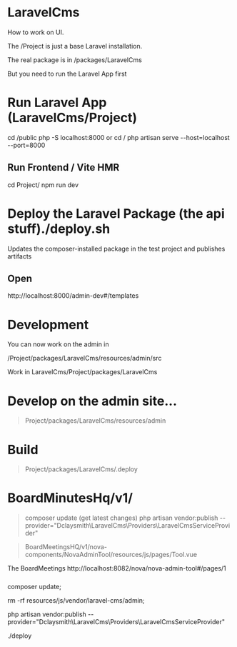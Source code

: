 # LaravelCms

How to work on UI.

The /Project is just a base Laravel installation.

The real package is in /packages/LaravelCms

But you need to run the Laravel App first

# Run Laravel App (LaravelCms/Project)

cd /public
php -S localhost:8000
or
cd /
php artisan serve --host=localhost --port=8000

## Run Frontend / Vite HMR

cd Project/
npm run dev

# Deploy the Laravel Package (the api stuff)./deploy.sh

Updates the composer-installed package in the test project and publishes artifacts

## Open

http://localhost:8000/admin-dev#/templates

# Development

You can now work on the admin in

/Project/packages/LaravelCms/resources/admin/src

Work in LaravelCms/Project/packages/LaravelCms

# Develop on the admin site...

> Project/packages/LaravelCms/resources/admin

# Build

> Project/packages/LaravelCms/.deploy

# BoardMinutesHq/v1/

> composer update (get latest changes)
> php artisan vendor:publish --provider="Dclaysmith\LaravelCms\Providers\LaravelCmsServiceProvider"

> BoardMeetingsHQ/v1/nova-components/NovaAdminTool/resources/js/pages/Tool.vue

The BoardMeetings http://localhost:8082/nova/nova-admin-tool#/pages/1

#####

composer update;

rm -rf resources/js/vendor/laravel-cms/admin;

php artisan vendor:publish --provider="Dclaysmith\LaravelCms\Providers\LaravelCmsServiceProvider"

./deploy
